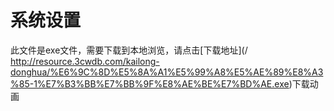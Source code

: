 # 系统设置

此文件是exe文件，需要下载到本地浏览，请点击[下载地址](/ http://resource.3cwdb.com/kailong-donghua/%E6%9C%8D%E5%8A%A1%E5%99%A8%E5%AE%89%E8%A3%85-1%E7%B3%BB%E7%BB%9F%E8%AE%BE%E7%BD%AE.exe)下载动画

